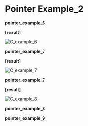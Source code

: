 # Pointer Example_2



**pointer_example_6**

<script src="https://gist.github.com/RileyKim/cea71a85fcb5b478a8a385e4eec2510c.js"></script>

**[result]**

![C_example_6](https://user-images.githubusercontent.com/24997255/72595208-a1055380-394c-11ea-810a-b68e0b74e863.PNG)



**pointer_example_7**

<script src="https://gist.github.com/RileyKim/195d54b77faebf11d2d1e0d3eaf1181b.js"></script>

**[result]**

![C_example_7](https://user-images.githubusercontent.com/24997255/73236237-f48d6200-41d4-11ea-9596-fc0201321e5c.PNG)





**pointer_example_7**

<script src="https://gist.github.com/RileyKim/ce5af9427cfc846272b52aa5a18473ec.js"></script>

**[result]**

![C_example_8](https://user-images.githubusercontent.com/24997255/73240020-0d9c1000-41e1-11ea-81e6-1d7bc17b1133.PNG)



**pointer_example_8**

<script src="https://gist.github.com/RileyKim/290403ab7b31f45519d2f187678f175a.js"></script>



**pointer_example_9**

<script src="https://gist.github.com/RileyKim/b1d253237e0c0315855732c09e44e5d1.js"></script>